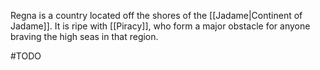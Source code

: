 
Regna is a country located off the shores of the [[Jadame|Continent of Jadame]]. It is ripe with [[Piracy]], who form a major obstacle for anyone braving the high seas in that region.

#TODO